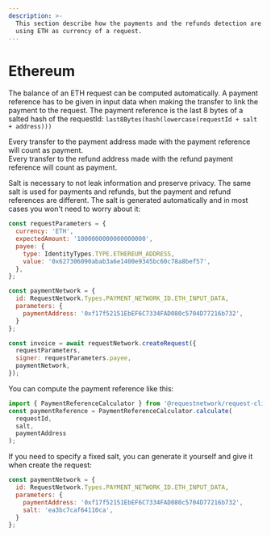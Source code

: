 ```yaml
---
description: >-
  This section describe how the payments and the refunds detection are made
  using ETH as currency of a request.
---
```


# Ethereum

The balance of an ETH request can be computed automatically. A payment reference has to be given in input data when making the transfer to link the payment to the request. The payment reference is the last 8 bytes of a salted hash of the requestId: `last8Bytes(hash(lowercase(requestId + salt + address)))`

Every transfer to the payment address made with the payment reference will count as payment.   
Every transfer to the refund address made with the refund payment reference will count as payment.

Salt is necessary to not leak information and preserve privacy. The same salt is used for payments and refunds, but the payment and refund references are different. The salt is generated automatically and in most cases you won't need to worry about it:

```javascript
const requestParameters = {
  currency: 'ETH', 
  expectedAmount: '1000000000000000000',
  payee: {
    type: IdentityTypes.TYPE.ETHEREUM_ADDRESS,
    value: '0x627306090abab3a6e1400e9345bc60c78a8bef57',
  },
};

const paymentNetwork = {
  id: RequestNetwork.Types.PAYMENT_NETWORK_ID.ETH_INPUT_DATA,
  parameters: {
    paymentAddress: '0xf17f52151EbEF6C7334FAD080c5704D77216b732',
  }
};

const invoice = await requestNetwork.createRequest({
  requestParameters,
  signer: requestParameters.payee,
  paymentNetwork,
});
```

You can compute the payment reference like this:

```javascript
import { PaymentReferenceCalculator } from '@requestnetwork/request-client.js';
const paymentReference = PaymentReferenceCalculator.calculate(
  requestId,
  salt,
  paymentAddress
);
```

If you need to specify a fixed salt, you can generate it yourself and give it when create the request:

```javascript
const paymentNetwork = {
  id: RequestNetwork.Types.PAYMENT_NETWORK_ID.ETH_INPUT_DATA,
  parameters: {
    paymentAddress: '0xf17f52151EbEF6C7334FAD080c5704D77216b732',
    salt: 'ea3bc7caf64110ca',
  }
};
```

